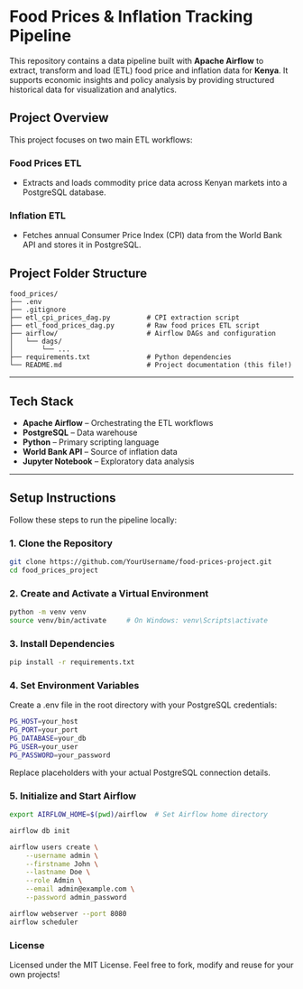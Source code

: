 # Food Prices & Inflation Tracking Pipeline

This repository contains a data pipeline built with **Apache Airflow** to extract, transform and load (ETL) food price and inflation data for **Kenya**. It supports economic insights and policy analysis by providing structured historical data for visualization and analytics.



## Project Overview

This project focuses on two main ETL workflows:

### Food Prices ETL
- Extracts and loads commodity price data across Kenyan markets into a PostgreSQL database.

### Inflation ETL
- Fetches annual Consumer Price Index (CPI) data from the World Bank API and stores it in PostgreSQL.



## Project Folder Structure

```text
food_prices/
├── .env
├── .gitignore
├── etl_cpi_prices_dag.py         # CPI extraction script
├── etl_food_prices_dag.py        # Raw food prices ETL script
├── airflow/                      # Airflow DAGs and configuration
│   └── dags/
│       └── ...
├── requirements.txt              # Python dependencies
└── README.md                     # Project documentation (this file!)
```

---

## Tech Stack

- **Apache Airflow** – Orchestrating the ETL workflows  
- **PostgreSQL** – Data warehouse  
- **Python** – Primary scripting language  
- **World Bank API** – Source of inflation data  
- **Jupyter Notebook** – Exploratory data analysis

---

## Setup Instructions

Follow these steps to run the pipeline locally:

### 1. Clone the Repository

```bash
git clone https://github.com/YourUsername/food-prices-project.git
cd food_prices_project
```

### 2. Create and Activate a Virtual Environment
```bash
python -m venv venv
source venv/bin/activate     # On Windows: venv\Scripts\activate
```

### 3. Install Dependencies
```bash
pip install -r requirements.txt
```

### 4. Set Environment Variables

Create a .env file in the root directory with your PostgreSQL credentials:
```bash
PG_HOST=your_host
PG_PORT=your_port
PG_DATABASE=your_db
PG_USER=your_user
PG_PASSWORD=your_password
```
Replace placeholders with your actual PostgreSQL connection details.

### 5. Initialize and Start Airflow
```bash
export AIRFLOW_HOME=$(pwd)/airflow  # Set Airflow home directory

airflow db init

airflow users create \
    --username admin \
    --firstname John \
    --lastname Doe \
    --role Admin \
    --email admin@example.com \
    --password admin_password

airflow webserver --port 8080
airflow scheduler
```


### License

Licensed under the MIT License.
Feel free to fork, modify and reuse for your own projects!

